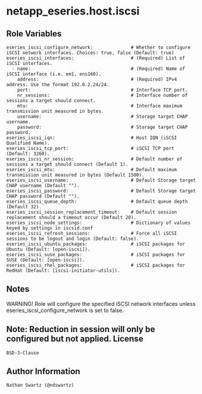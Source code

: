 netapp_eseries.host.iscsi
=========


Role Variables
--------------
    eseries_iscsi_configure_network:              # Whether to configure iSCSI network interfaces. Choices: true, false (Default: true)
    eseries_iscsi_interfaces:                     # (Required) List of iSCSI interfaces.
      - name:                                     # (Required) Name of iSCSI interface (i.e. em1, ens160).
        address:                                  # (Required) IPv4 address. Use the format 192.0.2.24/24.
        port:                                     # Interface TCP port.
        nr_sessions:                              # Interface number of sessions a target should connect.
        mtu:                                      # Interface maximum transmission unit measured in bytes.
        username:                                 # Storage target CHAP username.
        password:                                 # Storage target CHAP password.
    eseries_iscsi_iqn:                            # Host IQN (iSCSI Qualified Name).
    eseries_iscsi_tcp_port:                       # iSCSI TCP port (Default: 3260).
    eseries_iscsi_nr_session:                     # Default number of sessions a target should connect (Default 1).
    eseries_iscsi_mtu:                            # Default maximum transmission unit measured in bytes (Default 1500).
    eseries_iscsi_username:                       # Default Storage target CHAP username (Default "").
    eseries_iscsi_password:                       # Default Storage target CHAP password (Default "").
    eseries_iscsi_queue_depth:                    # Default queue depth (Default 32).
    eseries_iscsi_session_replacement_timeout:    # Default session replacement should a timeout occur (Default 20).
    eseries_iscsi_node_settings:                  # Dictionary of values keyed by settings in iscsid.conf
    eseries_iscsi_refresh_sessions:               # Force all iSCSI sessions to be logout and login (Default: false).
    eseries_iscsi_ubuntu_packages:                # iSCSI packages for Ubuntu (Default: [open-iscsi]).
    eseries_iscsi_suse_packages:                  # iSCSI packages for SUSE (Default: [open-iscsi]).
    eseries_iscsi_rhel_packages:                  # iSCSI packages for RedHat (Default: [iscsi-initiator-utils]).

Notes
-----
WARNING! Role will configure the specified iSCSI network interfaces unless eseries_iscsi_configure_network is set to false.

Note: Reduction in session will only be configured but not applied.
License
-------
    BSD-3-Clause

Author Information
------------------
    Nathan Swartz (@ndswartz)